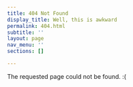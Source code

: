 ```yaml
---
title: 404 Not Found
display_title: Well, this is awkward
permalink: 404.html
subtitle: ''
layout: page
nav_menu: ''
sections: []

---
```

The requested page could not be found. :(